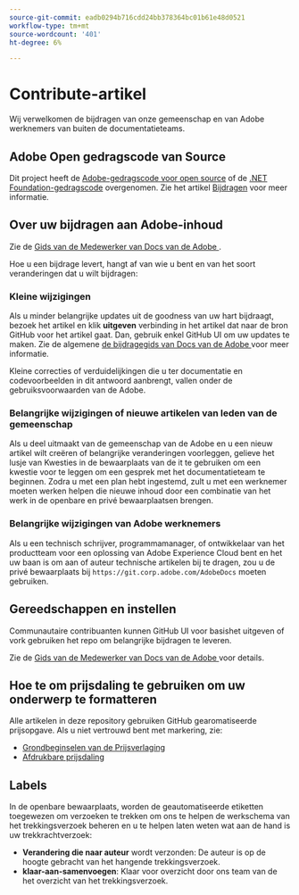 ```yaml
---
source-git-commit: eadb0294b716cdd24bb378364bc01b61e48d0521
workflow-type: tm+mt
source-wordcount: '401'
ht-degree: 6%

---
```

# Contribute-artikel

Wij verwelkomen de bijdragen van onze gemeenschap en van Adobe werknemers van buiten de documentatieteams.


## Adobe Open gedragscode van Source

Dit project heeft de [Adobe-gedragscode voor open source](code-of-conduct.md) of de [.NET Foundation-gedragscode](https://dotnetfoundation.org/code-of-conduct) overgenomen. Zie het artikel [Bijdragen](contributing.md) voor meer informatie.

## Over uw bijdragen aan Adobe-inhoud

Zie de [ Gids van de Medewerker van Docs van de Adobe ](https://experienceleague.adobe.com/docs/contributor/contributor-guide/introduction.html).

Hoe u een bijdrage levert, hangt af van wie u bent en van het soort veranderingen dat u wilt bijdragen:

### Kleine wijzigingen

Als u minder belangrijke updates uit de goodness van uw hart bijdraagt, bezoek het artikel en klik **uitgeven** verbinding in het artikel dat naar de bron GitHub voor het artikel gaat. Dan, gebruik enkel GitHub UI om uw updates te maken. Zie de algemene [ de bijdragegids van Docs van de Adobe ](https://experienceleague.adobe.com/docs/contributor/contributor-guide/introduction.html) voor meer informatie.

Kleine correcties of verduidelijkingen die u ter documentatie en codevoorbeelden in dit antwoord aanbrengt, vallen onder de gebruiksvoorwaarden van de Adobe.

### Belangrijke wijzigingen of nieuwe artikelen van leden van de gemeenschap

Als u deel uitmaakt van de gemeenschap van de Adobe en u een nieuw artikel wilt creëren of belangrijke veranderingen voorleggen, gelieve het lusje van Kwesties in de bewaarplaats van de it te gebruiken om een kwestie voor te leggen om een gesprek met het documentatieteam te beginnen. Zodra u met een plan hebt ingestemd, zult u met een werknemer moeten werken helpen die nieuwe inhoud door een combinatie van het werk in de openbare en privé bewaarplaatsen brengen.

<!--
If you submit a pull request with significant changes to documentation and code examples, you'll see a message in the pull request asking you to submit an online contribution license agreement (CLA). We need you to complete the online form before we can review your pull request.
-->

### Belangrijke wijzigingen van Adobe werknemers

Als u een technisch schrijver, programmamanager, of ontwikkelaar van het productteam voor een oplossing van Adobe Experience Cloud bent en het uw baan is om aan of auteur technische artikelen bij te dragen, zou u de privé bewaarplaats bij `https://git.corp.adobe.com/AdobeDocs` moeten gebruiken.

<!--Employees from other parts of the Adobe world should use the public repo for minor updates.-->

## Gereedschappen en instellen

Communautaire contribuanten kunnen GitHub UI voor basishet uitgeven of vork gebruiken het repo om belangrijke bijdragen te leveren.

Zie de [ Gids van de Medewerker van Docs van de Adobe ](https://experienceleague.adobe.com/docs/contributor/contributor-guide/introduction.html) voor details.

## Hoe te om prijsdaling te gebruiken om uw onderwerp te formatteren

Alle artikelen in deze repository gebruiken GitHub gearomatiseerde prijsopgave. Als u niet vertrouwd bent met markering, zie:

* [ Grondbeginselen van de Prijsverlaging ](https://help.github.com/articles/getting-started-with-writing-and-formatting-on-github/)
* [ Afdrukbare prijsdaling ](https://guides.github.com/pdfs/markdown-cheatsheet-online.pdf)

## Labels

In de openbare bewaarplaats, worden de geautomatiseerde etiketten toegewezen om verzoeken te trekken om ons te helpen de werkschema van het trekkingsverzoek beheren en u te helpen laten weten wat aan de hand is uw trekkrachtverzoek:

* **Verandering die naar auteur** wordt verzonden: De auteur is op de hoogte gebracht van het hangende trekkingsverzoek.
* **klaar-aan-samenvoegen**: Klaar voor overzicht door ons team van de het overzicht van het trekkingsverzoek.
